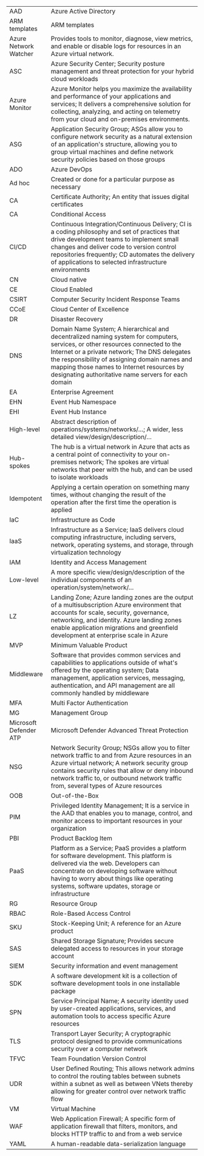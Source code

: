 


|  |  |
|--|--|
|AAD| Azure Active Directory |
|ARM templates  | ARM templates |
|Azure Network Watcher  | Provides tools to monitor, diagnose, view metrics, and enable or disable logs for resources in an Azure virtual network. |
|ASC  | Azure Security Center; Security posture management and threat protection for your hybrid cloud workloads|
|Azure Monitor  | Azure Monitor helps you maximize the availability and performance of your applications and services; It delivers a comprehensive solution for collecting, analyzing, and acting on telemetry from your cloud and on-premises environments. |
 | ASG | Application Security Group; ASGs allow you to configure network security as a natural extension of an application's structure, allowing you to group virtual machines and define network security policies based on those groups |
| ADO | Azure DevOps |
| Ad hoc | Created or done for a particular purpose as necessary |
| CA | Certificate Authority; An entity that issues digital certificates |
| CA | Conditional Access |
| CI/CD | Continuous Integration/Continuous Delivery; CI is a coding philosophy and set of practices that drive development teams to implement small changes and deliver code to version control repositories frequently; CD automates the delivery of applications to selected infrastructure environments  |
| CN | Cloud native |
| CE | Cloud Enabled |
| CSIRT | Computer Security Incident Response Teams |
| CCoE | Cloud Center of Excellence |
| DR | Disaster Recovery |
| DNS | Domain Name System; A hierarchical and decentralized naming system for computers, services, or other resources connected to the Internet or a private network; The DNS delegates the responsibility of assigning domain names and mapping those names to Internet resources by designating authoritative name servers for each domain |
| EA | Enterprise Agreement |
| EHN | Event Hub Namespace |
| EHI | Event Hub Instance |
| High-level | Abstract description of operations/systems/networks/…; A wider, less detailed view/design/description/… |
| Hub-spokes | The hub is a virtual network in Azure that acts as a central point of connectivity to your on-premises network; The spokes are virtual networks that peer with the hub, and can be used to isolate workloads|
| Idempotent | Applying a certain operation on something many times, without changing the result of the operation after the first time the operation is applied |
| IaC | Infrastructure as Code |
| IaaS | Infrastructure as a Service; IaaS delivers cloud computing infrastructure, including servers, network, operating systems, and storage, through virtualization technology |
| IAM | Identity and Access Management |
| Low-level | A more specific view/design/description of the individual components of an operation/system/network/… |
| LZ | Landing Zone; Azure landing zones are the output of a multisubscription Azure environment that accounts for scale, security, governance, networking, and identity. Azure landing zones enable application migrations and greenfield development at enterprise scale in Azure |
| MVP | Minimum Valuable Product |
| Middleware | Software that provides common services and capabilities to applications outside of what's offered by the operating system; Data management, application services, messaging, authentication, and API management are all commonly handled by middleware |
| MFA | Multi Factor Authentication |
| MG | Management Group |
| Microsoft Defender ATP | Microsoft Defender Advanced Threat Protection |
| NSG | Network Security Group; NSGs allow you to filter network traffic to and from Azure resources in an Azure virtual network; A network security group contains security rules that allow or deny inbound network traffic to, or outbound network traffic from, several types of Azure resources |
| OOB | Out-of-the-Box |
| PIM | Privileged Identity Management; It is a service in the AAD that enables you to manage, control, and monitor access to important resources in your organization |
| PBI | Product Backlog Item |
| PaaS | Platform as a Service; PaaS provides a platform for software development. This platform is delivered via the web. Developers can concentrate on developing software without having to worry about things like operating systems, software updates, storage or infrastructure |
| RG | Resource Group |
| RBAC | Role-Based Access Control |
| SKU | Stock-Keeping Unit; A reference for an Azure product |
| SAS | Shared Storage Signature; Provides secure delegated access to resources in your storage account |
| SIEM | Security information and event management |
| SDK | A software development kit is a collection of software development tools in one installable package |
| SPN | Service Principal Name; A security identity used by user-created applications, services, and automation tools to access specific Azure resources |
| TLS | Transport Layer Security; A cryptographic protocol designed to provide communications security over a computer network |
| TFVC | Team Foundation Version Control |
| UDR | User Defined Routing; This allows network admins to control the routing tables between subnets within a subnet as well as between VNets thereby allowing for greater control over network traffic flow |
| VM | Virtual Machine |
| WAF | Web Application Firewall; A specific form of application firewall that filters, monitors, and blocks HTTP traffic to and from a web service |
| YAML | A human-readable data-serialization language |


